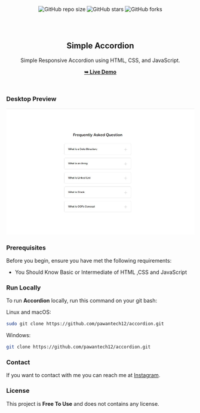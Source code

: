<div align="center">
  
  ![GitHub repo size](https://img.shields.io/github/repo-size/pawantech12/accordion)
  ![GitHub stars](https://img.shields.io/github/stars/pawantech12/accordion?style=social)
  ![GitHub forks](https://img.shields.io/github/forks/pawantech12/accordion?style=social)

  <br />
  <br />

  <h2 align="center">Simple Accordion</h2>

  Simple Responsive Accordion using HTML, CSS, and JavaScript.

  <a href="https://pawantech12.github.io/accordion/"><strong>➥ Live Demo</strong></a>

</div>

<br />

### Desktop Preview

![Accordion Desktop Demo](./preview.JPG)

### Prerequisites

Before you begin, ensure you have met the following requirements:

* You Should Know Basic or Intermediate of HTML ,CSS and JavaScript

### Run Locally

To run **Accordion** locally, run this command on your git bash:

Linux and macOS:

```bash
sudo git clone https://github.com/pawantech12/accordion.git
```

Windows:

```bash
git clone https://github.com/pawantech12/accordion.git
```

### Contact

If you want to contact with me you can reach me at [Instagram](https://www.instagram.com/codewithpawan/).

### License

This project is **Free To Use** and does not contains any license.
